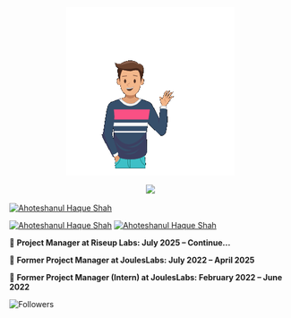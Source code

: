 <p align="center">
<img src="https://github.com/ahoteshanul/ahoteshanul/blob/main/GIF.gif" height="300px"/> </p>
<p align="center">
  <img src="https://readme-typing-svg.herokuapp.com?center=true&width=380&lines=AHOTESHANUL+HAQUE+SHAH;"/>
</p>

[![Ahoteshanul Haque Shah](https://img.shields.io/badge/-As--Salaam--Alaikum-informational)]()


[![Ahoteshanul Haque Shah](https://img.shields.io/badge/Facebook-Ahoteshanul%20Haque%20Shah-informational)](https://www.facebook.com/ahoteshanul.haque.shah/)
[![Ahoteshanul Haque Shah](https://img.shields.io/badge/LinkedIn-Ahoteshanul%20Haque%20Shah-informational)](https://www.linkedin.com/in/ahoteshanul/)
<be>

:briefcase: **Project Manager at Riseup Labs: July 2025 – Continue...**

:briefcase: **Former Project Manager at JoulesLabs: July 2022 – April 2025**

:briefcase: **Former Project Manager (Intern) at JoulesLabs: February 2022 – June 2022**

![Followers](https://img.shields.io/github/followers/ahoteshanul?style=social)
